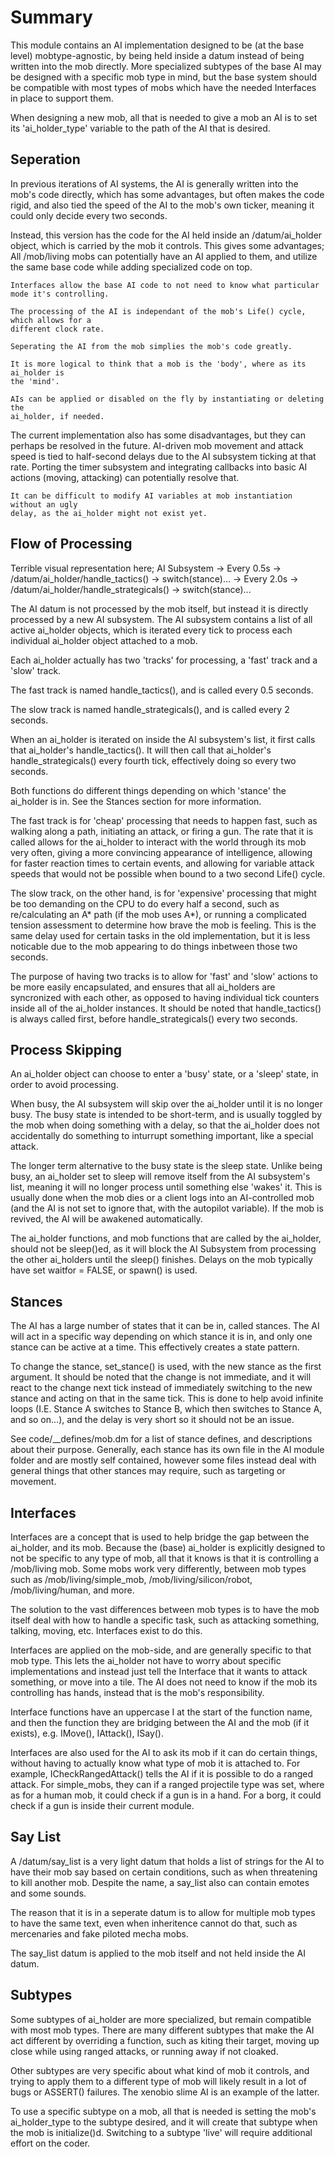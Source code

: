 
# Summary

This module contains an AI implementation designed to be (at the base level) mobtype-agnostic,
by being held inside a datum instead of being written into the mob directly. More specialized
subtypes of the base AI may be designed with a specific mob type in mind, but the base system
should be compatible with most types of mobs which have the needed Interfaces in place to
support them.

When designing a new mob, all that is needed to give a mob an AI is to set
its 'ai_holder_type' variable to the path of the AI that is desired.


## Seperation

In previous iterations of AI systems, the AI is generally written into the mob's code directly,
which has some advantages, but often makes the code rigid, and also tied the speed of the AI
to the mob's own ticker, meaning it could only decide every two seconds.

Instead, this version has the code for the AI held inside an /datum/ai_holder object,
which is carried by the mob it controls. This gives some advantages;
	All /mob/living mobs can potentially have an AI applied to them, and utilize the
	same base code while adding specialized code on top.

	Interfaces allow the base AI code to not need to know what particular mode it's controlling.

	The processing of the AI is independant of the mob's Life() cycle, which allows for a
	different clock rate.

	Seperating the AI from the mob simplies the mob's code greatly.

	It is more logical to think that a mob is the 'body', where as its ai_holder is
	the 'mind'.

	AIs can be applied or disabled on the fly by instantiating or deleting the
	ai_holder, if needed.


The current implementation also has some disadvantages, but they can perhaps be resolved
in the future.
	AI-driven mob movement and attack speed is tied to half-second delays due to the
	AI subsystem ticking at that rate. Porting the timer subsystem and integrating
	callbacks into basic AI actions (moving, attacking) can potentially resolve that.

	It can be difficult to modify AI variables at mob instantiation without an ugly
	delay, as the ai_holder might not exist yet.


## Flow of Processing

Terrible visual representation here;
AI Subsystem	-> Every 0.5s -> /datum/ai_holder/handle_tactics()	-> switch(stance)...
				-> Every 2.0s -> /datum/ai_holder/handle_strategicals()	-> switch(stance)...

The AI datum is not processed by the mob itself, but instead it is directly processed
by a new AI subsystem. The AI subsystem contains a list of all active ai_holder
objects, which is iterated every tick to process each individual ai_holder
object attached to a mob.

Each ai_holder actually has two 'tracks' for processing, a 'fast' track
and a 'slow' track.

The fast track is named handle_tactics(), and is called every 0.5 seconds.

The slow track is named handle_strategicals(), and is called every 2 seconds.

When an ai_holder is iterated on inside the AI subsystem's list, it first
calls that ai_holder's handle_tactics(). It will then call that ai_holder's
handle_strategicals() every fourth tick, effectively doing so every two seconds.

Both functions do different things depending on which 'stance' the
ai_holder is in. See the Stances section for more information.

The fast track is for 'cheap' processing that needs to happen fast, such as
walking along a path, initiating an attack, or firing a gun. The rate that
it is called allows for the ai_holder to interact with the world through
its mob very often, giving a more convincing appearance of intelligence,
allowing for faster reaction times to certain events, and allowing for
variable attack speeds that would not be possible when bound to a
two second Life() cycle.

The slow track, on the other hand, is for 'expensive' processing that might
be too demanding on the CPU to do every half a second, such as
re/calculating an A* path (if the mob uses A*), or running a complicated
tension assessment to determine how brave the mob is feeling. This is the
same delay used for certain tasks in the old implementation, but it is less
noticable due to the mob appearing to do things inbetween those two seconds.

The purpose of having two tracks is to allow for 'fast' and 'slow' actions
to be more easily encapsulated, and ensures that all ai_holders are syncronized
with each other, as opposed to having individual tick counters inside all of
the ai_holder instances.  It should be noted that handle_tactics() is always
called first, before handle_strategicals() every two seconds.

## Process Skipping

An ai_holder object can choose to enter a 'busy' state, or a 'sleep' state,
in order to avoid processing.

When busy, the AI subsystem will skip over the ai_holder until it is no
longer busy. The busy state is intended to be short-term, and is usually
toggled by the mob when doing something with a delay, so that the ai_holder
does not accidentally do something to inturrupt something important, like
a special attack.

The longer term alternative to the busy state is the sleep state. Unlike
being busy, an ai_holder set to sleep will remove itself from the
AI subsystem's list, meaning it will no longer process until something
else 'wakes' it. This is usually done when the mob dies or a client
logs into an AI-controlled mob (and the AI is not set to ignore that,
with the autopilot variable). If the mob is revived, the AI will be
awakened automatically.

The ai_holder functions, and mob functions that are called by the
ai_holder, should not be sleep()ed, as it will block the AI Subsystem
from processing the other ai_holders until the sleep() finishes.
Delays on the mob typically have set waitfor = FALSE, or spawn() is used.


## Stances

The AI has a large number of states that it can be in, called stances.
The AI will act in a specific way depending on which stance it is in,
and only one stance can be active at a time. This effectively creates
a state pattern.

To change the stance, set_stance() is used, with the new stance as
the first argument. It should be noted that the change is not immediate,
and it will react to the change next tick instead of immediately switching
to the new stance and acting on that in the same tick. This is done to help
avoid infinite loops (I.E. Stance A switches to Stance B, which then
switches to Stance A, and so on...), and the delay is very short so
it should not be an issue.

See code/__defines/mob.dm for a list of stance defines, and descriptions
about their purpose. Generally, each stance has its own file in the AI
module folder and are mostly self contained, however some files instead
deal with general things that other stances may require, such as targeting
or movement.

## Interfaces

Interfaces are a concept that is used to help bridge the gap between
the ai_holder, and its mob. Because the (base) ai_holder is explicitly
designed to not be specific to any type of mob, all that it knows is
that it is controlling a /mob/living mob. Some mobs work very differently,
between mob types such as /mob/living/simple_mob, /mob/living/silicon/robot,
/mob/living/human, and more.

The solution to the vast differences between mob types is to have the
mob itself deal with how to handle a specific task, such as attacking
something, talking, moving, etc. Interfaces exist to do this.

Interfaces are applied on the mob-side, and are generally specific to
that mob type. This lets the ai_holder not have to worry about specific
implementations and instead just tell the Interface that it wants to attack
something, or move into a tile. The AI does not need to know if the mob its
controlling has hands, instead that is the mob's responsibility.

Interface functions have an uppercase I at the start of the function name,
and then the function they are bridging between the AI and the mob
(if it exists), e.g. IMove(), IAttack(), ISay().

Interfaces are also used for the AI to ask its mob if it can do certain
things, without having to actually know what type of mob it is attached to.
For example, ICheckRangedAttack() tells the AI if it is possible to do a
ranged attack. For simple_mobs, they can if a ranged projectile type was set,
where as for a human mob, it could check if a gun is in a hand. For a borg,
it could check if a gun is inside their current module.

## Say List

A /datum/say_list is a very light datum that holds a list of strings for the
AI to have their mob say based on certain conditions, such as when threatening
to kill another mob. Despite the name, a say_list also can contain emotes
and some sounds.

The reason that it is in a seperate datum is to allow for multiple mob types
to have the same text, even when inheritence cannot do that, such as
mercenaries and fake piloted mecha mobs.

The say_list datum is applied to the mob itself and not held inside the AI datum.

## Subtypes

Some subtypes of ai_holder are more specialized, but remain compatible with
most mob types. There are many different subtypes that make the AI act different
by overriding a function, such as kiting their target, moving up close while
using ranged attacks, or running away if not cloaked.

Other subtypes are very specific about what kind of mob it controls, and trying
to apply them to a different type of mob will likely result in a lot of bugs
or ASSERT() failures. The xenobio slime AI is an example of the latter.

To use a specific subtype on a mob, all that is needed is setting the mob's
ai_holder_type to the subtype desired, and it will create that subtype when
the mob is initialize()d. Switching to a subtype 'live' will require additional
effort on the coder.
